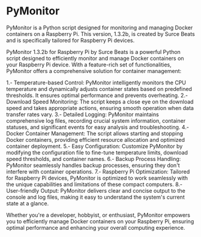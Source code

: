# PyMonitor
PyMonitor is a Python script designed for monitoring and managing Docker containers on a Raspberry Pi. This version, 1.3.2b, is created by Surce Beats and is specifically tailored for Raspberry Pi devices.

PyMonitor 1.3.2b for Raspberry Pi by Surce Beats is a powerful Python script designed to efficiently monitor and manage Docker containers on your Raspberry Pi device. With a feature-rich set of functionalities, PyMonitor offers a comprehensive solution for container management:

1.- Temperature-based Control: PyMonitor intelligently monitors the CPU temperature and dynamically adjusts container states based on predefined thresholds. It ensures optimal performance and prevents overheating.
2.- Download Speed Monitoring: The script keeps a close eye on the download speed and takes appropriate actions, ensuring smooth operation when data transfer rates vary.
3.- Detailed Logging: PyMonitor maintains comprehensive log files, recording crucial system information, container statuses, and significant events for easy analysis and troubleshooting.
4.- Docker Container Management: The script allows starting and stopping Docker containers, providing efficient resource allocation and optimized container deployment.
5.- Easy Configuration: Customize PyMonitor by modifying the configuration file to fine-tune temperature limits, download speed thresholds, and container names.
6.- Backup Process Handling: PyMonitor seamlessly handles backup processes, ensuring they don't interfere with container operations.
7.- Raspberry Pi Optimization: Tailored for Raspberry Pi devices, PyMonitor is optimized to work seamlessly with the unique capabilities and limitations of these compact computers.
8.- User-friendly Output: PyMonitor delivers clear and concise output to the console and log files, making it easy to understand the system's current state at a glance.

Whether you're a developer, hobbyist, or enthusiast, PyMonitor empowers you to efficiently manage Docker containers on your Raspberry Pi, ensuring optimal performance and enhancing your overall computing experience.

